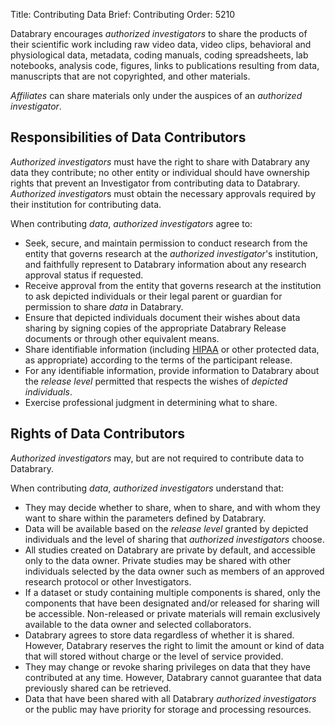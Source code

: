 Title: Contributing Data 
Brief: Contributing
Order: 5210

Databrary encourages *authorized investigators* to share the products of their scientific work including raw video data, video clips, behavioral and physiological data, metadata, coding manuals, coding spreadsheets, lab notebooks, analysis code, figures, links to publications resulting from data, manuscripts that are not copyrighted, and other materials.

*Affiliates* can share materials only under the auspices of an *authorized investigator*.

## Responsibilities of Data Contributors

*Authorized investigators* must have the right to share with Databrary any data they contribute; no other entity or individual should have ownership rights that prevent an Investigator from contributing data to Databrary. *Authorized investigator*s must obtain the necessary approvals required by their institution for contributing data.

When contributing *data*, *authorized investigators* agree to:

- Seek, secure, and maintain permission to conduct research from the entity that governs research at the *authorized investigator*'s institution, and faithfully represent to Databrary information about any research approval status if requested.
- Receive approval from the entity that governs research at the institution to ask depicted individuals or their legal parent or guardian for permission to share *data* in Databrary. 
- Ensure that depicted individuals document their wishes about data sharing by signing copies of the appropriate Databrary Release documents or through other equivalent means. 
- Share identifiable information (including [HIPAA]() or other protected data, as appropriate) according to the terms of the participant release.
- For any identifiable information, provide information to Databrary about the *release level* permitted that respects the wishes of *depicted individuals*.
- Exercise professional judgment in determining what to share.

## Rights of Data Contributors
*Authorized investigators* may, but are not required to contribute data to Databrary. 

When contributing *data*, *authorized investigators* understand that: 

- They may decide whether to share, when to share, and with whom they want to share within the parameters defined by Databrary.
- Data will be available based on the *release level* granted by depicted individuals and the level of sharing that *authorized investigators* choose. 
- All studies created on Databrary are private by default, and accessible only to the data owner. 
Private studies may be shared with other individuals selected by the data owner such as members of an approved research protocol or other Investigators.
- If a dataset or study containing multiple components is shared, only the components that have been designated and/or released for sharing will be accessible. Non-released or private materials will remain exclusively available to the data owner and selected collaborators.
- Databrary agrees to store data regardless of whether it is shared. However, Databrary reserves the right to limit the amount or kind of data that will stored without charge or the level of service provided. 
- They may change or revoke sharing privileges on data that they have contributed at any time. However, Databrary cannot guarantee that data previously shared can be retrieved.
- Data that have been shared with all Databrary *authorized investigators* or the public may have priority for storage and processing resources.